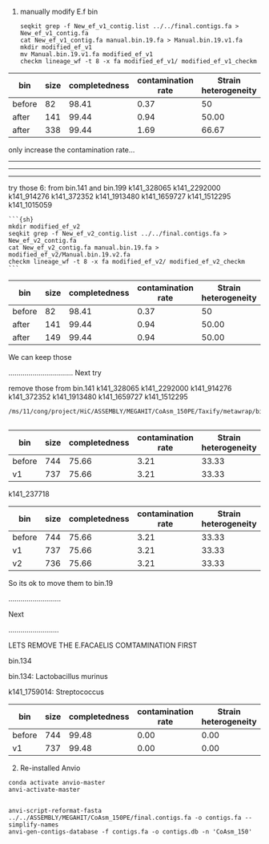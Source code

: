 1. manually modify E.f bin

    ```{sh}
    seqkit grep -f New_ef_v1_contig.list ../../final.contigs.fa >  New_ef_v1_contig.fa
    cat New_ef_v1_contig.fa manual.bin.19.fa > Manual.bin.19.v1.fa
    mkdir modified_ef_v1
    mv Manual.bin.19.v1.fa modified_ef_v1
    checkm lineage_wf -t 8 -x fa modified_ef_v1/ modified_ef_v1_checkm

    ```



| bin    | size | completedness | contamination rate | Strain heterogeneity |
|--------|------|---------------|--------------------|----------------------|
| before | 82   | 98.41         | 0.37               | 50                   |
| after  | 141  | 99.44         | 0.94               | 50.00                |
| after  | 338  | 99.44         | 1.69               | 66.67                |


only increase the contamination rate...

-------------------
*******************
-------------------


try those 6: from bin.141 and bin.199
k141_328065
k141_2292000
k141_914276
k141_372352
k141_1913480
k141_1659727
k141_1512295
k141_1015059

    ```{sh}
    mkdir modified_ef_v2
    seqkit grep -f New_ef_v2_contig.list ../../final.contigs.fa >  New_ef_v2_contig.fa
    cat New_ef_v2_contig.fa manual.bin.19.fa > modified_ef_v2/Manual.bin.19.v2.fa
    checkm lineage_wf -t 8 -x fa modified_ef_v2/ modified_ef_v2_checkm
    ```


| bin    | size | completedness | contamination rate | Strain heterogeneity |
|--------|------|---------------|--------------------|----------------------|
| before | 82   | 98.41         | 0.37               | 50                   |
| after  | 141  | 99.44         | 0.94               | 50.00                |
| after  | 149  | 99.44         | 0.94               | 50.00                |

We can keep those


................................
Next try

remove those from bin.141
k141_328065
k141_2292000
k141_914276
k141_372352
k141_1913480
k141_1659727
k141_1512295
```
/ms/11/cong/project/HiC/ASSEMBLY/MEGAHIT/CoAsm_150PE/Taxify/metawrap/bin_141/remove_contig.v1


```
| bin    | size | completedness | contamination rate | Strain heterogeneity |
|--------|------|---------------|--------------------|----------------------|
| before | 744  | 75.66         | 3.21               | 33.33                |
| v1     | 737  | 75.66         | 3.21               | 33.33                |

k141_237718

| bin    | size | completedness | contamination rate | Strain heterogeneity |
|--------|------|---------------|--------------------|----------------------|
| before | 744  | 75.66         | 3.21               | 33.33                |
| v1     | 737  | 75.66         | 3.21               | 33.33                |
| v2     | 736  | 75.66         | 3.21               | 33.33                |

So its ok to move them to bin.19

..........................

Next

.........................

LETS REMOVE THE E.FACAELIS COMTAMINATION FIRST

bin.134

bin.134: Lactobacillus murinus

k141_1759014: Streptococcus

| bin    | size | completedness | contamination rate | Strain heterogeneity |
|--------|------|---------------|--------------------|----------------------|
| before | 744  | 99.48         | 0.00               | 0.00                 |
| v1     | 737  | 99.48         | 0.00               | 0.00                 |




2. Re-installed Anvio


```
conda activate anvio-master
anvi-activate-master


anvi-script-reformat-fasta ../../ASSEMBLY/MEGAHIT/CoAsm_150PE/final.contigs.fa -o contigs.fa --simplify-names
anvi-gen-contigs-database -f contigs.fa -o contigs.db -n 'CoAsm_150'

```
